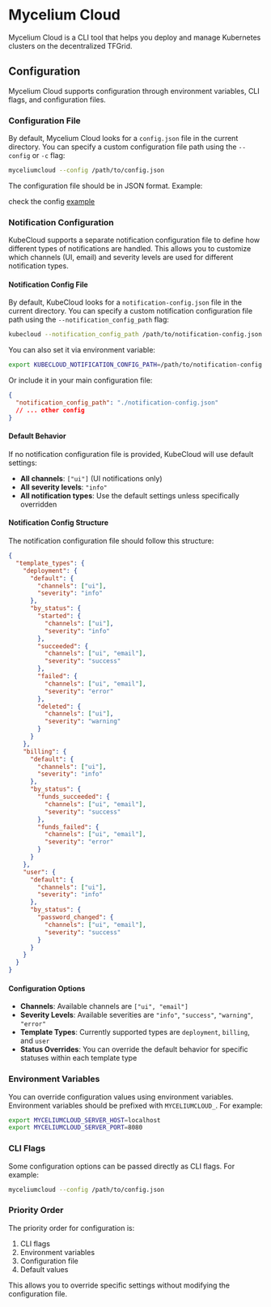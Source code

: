 # Mycelium Cloud

Mycelium Cloud is a CLI tool that helps you deploy and manage Kubernetes clusters on the decentralized TFGrid.

## Configuration

Mycelium Cloud supports configuration through environment variables, CLI flags, and configuration files.

### Configuration File

By default, Mycelium Cloud looks for a `config.json` file in the current directory. You can specify a custom configuration file path using the `--config` or `-c` flag:

```bash
myceliumcloud --config /path/to/config.json
```

The configuration file should be in JSON format. Example:

check the config [example](./config-example.json)

### Notification Configuration

KubeCloud supports a separate notification configuration file to define how different types of notifications are handled. This allows you to customize which channels (UI, email) and severity levels are used for different notification types.

#### Notification Config File

By default, KubeCloud looks for a `notification-config.json` file in the current directory. You can specify a custom notification configuration file path using the `--notification_config_path` flag:

```bash
kubecloud --notification_config_path /path/to/notification-config.json
```

You can also set it via environment variable:

```bash
export KUBECLOUD_NOTIFICATION_CONFIG_PATH=/path/to/notification-config.json
```

Or include it in your main configuration file:

```json
{
  "notification_config_path": "./notification-config.json"
  // ... other config
}
```

#### Default Behavior

If no notification configuration file is provided, KubeCloud will use default settings:

- **All channels**: `["ui"]` (UI notifications only)
- **All severity levels**: `"info"`
- **All notification types**: Use the default settings unless specifically overridden

#### Notification Config Structure

The notification configuration file should follow this structure:

```json
{
  "template_types": {
    "deployment": {
      "default": {
        "channels": ["ui"],
        "severity": "info"
      },
      "by_status": {
        "started": {
          "channels": ["ui"],
          "severity": "info"
        },
        "succeeded": {
          "channels": ["ui", "email"],
          "severity": "success"
        },
        "failed": {
          "channels": ["ui", "email"],
          "severity": "error"
        },
        "deleted": {
          "channels": ["ui"],
          "severity": "warning"
        }
      }
    },
    "billing": {
      "default": {
        "channels": ["ui"],
        "severity": "info"
      },
      "by_status": {
        "funds_succeeded": {
          "channels": ["ui", "email"],
          "severity": "success"
        },
        "funds_failed": {
          "channels": ["ui", "email"],
          "severity": "error"
        }
      }
    },
    "user": {
      "default": {
        "channels": ["ui"],
        "severity": "info"
      },
      "by_status": {
        "password_changed": {
          "channels": ["ui", "email"],
          "severity": "success"
        }
      }
    }
  }
}
```

#### Configuration Options

- **Channels**: Available channels are `["ui", "email"]`
- **Severity Levels**: Available severities are `"info"`, `"success"`, `"warning"`, `"error"`
- **Template Types**: Currently supported types are `deployment`, `billing`, and `user`
- **Status Overrides**: You can override the default behavior for specific statuses within each template type

### Environment Variables

You can override configuration values using environment variables. Environment variables should be prefixed with `MYCELIUMCLOUD_`. For example:

```bash
export MYCELIUMCLOUD_SERVER_HOST=localhost
export MYCELIUMCLOUD_SERVER_PORT=8080
```

### CLI Flags

Some configuration options can be passed directly as CLI flags. For example:

```bash
myceliumcloud --config /path/to/config.json
```

### Priority Order

The priority order for configuration is:

1. CLI flags
2. Environment variables
3. Configuration file
4. Default values

This allows you to override specific settings without modifying the configuration file.
